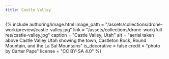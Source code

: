 ```yaml
---
title: Castle Valley
---
```


{% include authoring/image.html
    image_path = "/assets/collections/drone-work/preview/castle-valley.jpg"
    link = "/assets/collections/drone-work/full-res/castle-valley.jpg"
    caption = "Castle Valley, Utah"
    alt = "aerial taken above Castle Valley Utah showing the town, Castleton Rock, Round Mountain, and the La Sal Mountains"
    is_decorative = false
    credit = "photo by Carter Pape"
    license = "CC BY-SA 4.0"
%}
